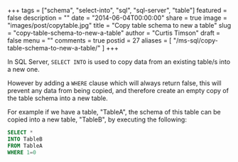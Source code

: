 +++
tags = ["schema", "select-into", "sql", "sql-server", "table"]
featured = false
description = ""
date = "2014-06-04T00:00:00"
share = true
image = "images/post/copytable.jpg"
title = "Copy table schema to new a table"
slug = "copy-table-schema-to-new-a-table"
author = "Curtis Timson"
draft = false
menu = ""
comments = true
postid = 27
aliases = [
    "/ms-sql/copy-table-schema-to-new-a-table/"
]
+++

In SQL Server, `SELECT INTO` is used to copy data from an existing table/s into a new one.

However by adding a `WHERE` clause which will always return false, this will prevent any data from being copied, and therefore create an empty copy of the table schema into a new table.

For example if we have a table, "TableA", the schema of this table can be copied into a new table, "TableB", by executing the following:

```sql
SELECT *
INTO TableB
FROM TableA
WHERE 1=0
```